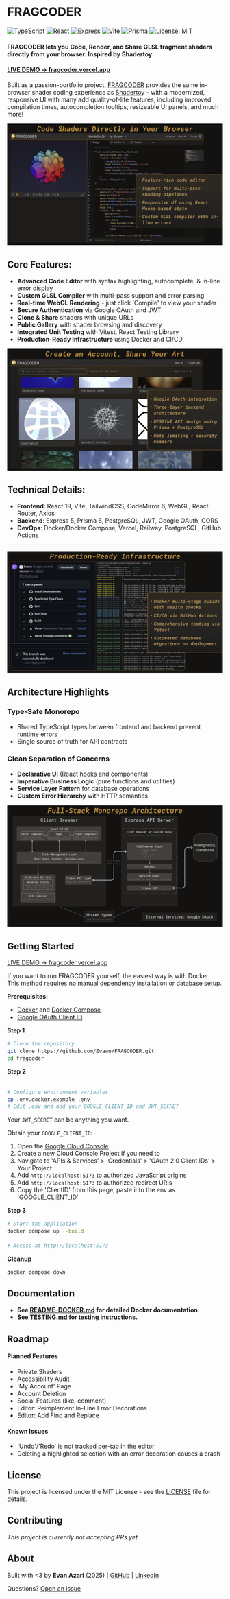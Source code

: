 # FRAGCODER
[![TypeScript](https://img.shields.io/badge/TypeScript-5.0-blue.svg)](https://www.typescriptlang.org/)
[![React](https://img.shields.io/badge/React-19-61dafb.svg)](https://reactjs.org/)
[![Express](https://img.shields.io/badge/Express-5.0-000000.svg)](https://expressjs.com/)
[![Vite](https://img.shields.io/badge/Vite-6.0-646CFF.svg)](https://vitejs.dev/)
[![Prisma](https://img.shields.io/badge/Prisma-6.0-2D3748.svg)](https://www.prisma.io/)
[![License: MIT](https://img.shields.io/badge/License-MIT-yellow.svg)](./LICENSE)

#### FRAGCODER lets you Code, Render, and Share GLSL fragment shaders directly from your browser. Inspired by Shadertoy.

#### **[LIVE DEMO → fragcoder.vercel.app](https://fragcoder.vercel.app)**

Built as a passion-portfolio project, [FRAGCODER](https://fragcoder.vercel.app) provides the same in-browser shader coding experience as [Shadertoy](https://shadertoy.com) - with a modernized, responsive UI with many add quality-of-life features, including improved compilation times, autocompletion tooltips, resizeable UI panels, and much more!

![Shader Gallery](images/Editor%20Slide.png)

## Core Features:
- **Advanced Code Editor** with syntax highlighting, autocomplete, & in-line error display
- **Custom GLSL Compiler** with multi-pass support and error parsing
- **Real-time WebGL Rendering** - just click 'Compile' to view your shader
- **Secure Authentication** via Google OAuth and JWT
- **Clone & Share** shaders with unique URLs
- **Public Gallery** with shader browsing and discovery
- **Integrated Unit Testing** with Vitest, React Testing Library
- **Production-Ready Infrastructure** using Docker and CI/CD

![Shader Gallery](images/Gallery%20Slide.png)

## Technical Details:
- **Frontend**: React 19, Vite, TailwindCSS, CodeMirror 6, WebGL, React Router, Axios
- **Backend**: Express 5, Prisma 6, PostgreSQL, JWT, Google OAuth, CORS
- **DevOps**: Docker/Docker Compose, Vercel, Railway, PostgreSQL, GitHub Actions

---

![DevOps Pipeline](images/DevOps%20Slide.png)

## Architecture Highlights

### Type-Safe Monorepo
- Shared TypeScript types between frontend and backend prevent runtime errors
- Single source of truth for API contracts

### Clean Separation of Concerns
- **Declarative UI** (React hooks and components)
- **Imperative Business Logic** (pure functions and utilities)
- **Service Layer Pattern** for database operations
- **Custom Error Hierarchy** with HTTP semantics

![Technical Architecture](images/Technical%20Architecture.png)

## Getting Started
[LIVE DEMO → fragcoder.vercel.app](https://fragcoder.vercel.app)

If you want to run FRAGCODER yourself, the easiest way is with Docker. This method requires no manual dependency installation or database setup.

**Prerequisites:**
- [Docker](https://docs.docker.com/get-docker/) and [Docker Compose](https://docs.docker.com/compose/install/)
- [Google OAuth Client ID](https://console.cloud.google.com/)

**Step 1**
```bash
# Clone the repository
git clone https://github.com/Evawn/FRAGCODER.git
cd fragcoder
```

**Step 2**
```bash

# Configure environment variables
cp .env.docker.example .env
# Edit .env and add your GOOGLE_CLIENT_ID and JWT_SECRET
```

Your `JWT_SECRET` can be anything you want.

Obtain your `GOOGLE_CLIENT_ID`:
1. Open the [Google Cloud Console](https://console.cloud.google.com/)
2. Create a new Cloud Console Project if you need to
3. Navigate to 'APIs & Services' > 'Credentials' > 'OAuth 2.0 Client IDs' > Your Project
4. Add `http://localhost:5173` to authorized JavaScript origins
5.  Add `http://localhost:5173` to authorized redirect URIs
6. Copy the 'ClientID' from this page, paste into the env as 'GOOGLE_CLIENT_ID'

**Step 3**
```bash
# Start the application
docker compose up --build

# Access at http://localhost:5173
```

**Cleanup**
```bash
docker compose down
```

## Documentation
- **See [README-DOCKER.md](README-DOCKER.md) for detailed Docker documentation.**
- **See [TESTING.md](TESTING.md) for testing instructions.**

## Roadmap

#### Planned Features
- Private Shaders
- Accessibility Audit
- 'My Account' Page
- Account Deletion
- Social Features (like, comment)
- Editor: Reimplement In-Line Error Decorations
- Editor: Add Find and Replace

#### Known Issues
- 'Undo'/'Redo' is not tracked per-tab in the editor
- Deleting a highlighted selection with an error decoration causes a crash

## License

This project is licensed under the MIT License - see the [LICENSE](./LICENSE) file for details.

## Contributing

*This project is currently not accepting PRs yet*
## About

Built with <3 by **Evan Azari** (2025) | [GitHub](https://github.com/Evawn/) | [LinkedIn](https://www.linkedin.com/in/eazari/)

Questions? [Open an issue](https://github.com/Evawn/FRAGCODER/issues)